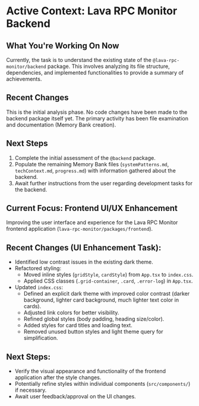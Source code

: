 # Active Context: Lava RPC Monitor Backend

## What You're Working On Now

Currently, the task is to understand the existing state of the `@lava-rpc-monitor/backend` package. This involves analyzing its file structure, dependencies, and implemented functionalities to provide a summary of achievements.

## Recent Changes

This is the initial analysis phase. No code changes have been made to the backend package itself yet. The primary activity has been file examination and documentation (Memory Bank creation).

## Next Steps

1.  Complete the initial assessment of the `@backend` package.
2.  Populate the remaining Memory Bank files (`systemPatterns.md`, `techContext.md`, `progress.md`) with information gathered about the backend.
3.  Await further instructions from the user regarding development tasks for the backend.

## Current Focus: Frontend UI/UX Enhancement

Improving the user interface and experience for the Lava RPC Monitor frontend application (`lava-rpc-monitor/packages/frontend`).

## Recent Changes (UI Enhancement Task):

*   Identified low contrast issues in the existing dark theme.
*   Refactored styling:
    *   Moved inline styles (`gridStyle`, `cardStyle`) from `App.tsx` to `index.css`.
    *   Applied CSS classes (`.grid-container`, `.card`, `.error-log`) in `App.tsx`.
*   Updated `index.css`:
    *   Defined an explicit dark theme with improved color contrast (darker background, lighter card background, much lighter text color in cards).
    *   Adjusted link colors for better visibility.
    *   Refined global styles (body padding, heading size/color).
    *   Added styles for card titles and loading text.
    *   Removed unused button styles and light theme query for simplification.

## Next Steps:

*   Verify the visual appearance and functionality of the frontend application after the style changes.
*   Potentially refine styles within individual components (`src/components/`) if necessary.
*   Await user feedback/approval on the UI changes. 